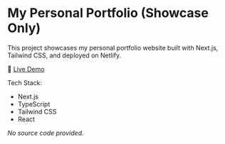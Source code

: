 # My Personal Portfolio (Showcase Only)  

This project showcases my personal portfolio website built with Next.js, Tailwind CSS, and deployed on Netlify.  

🔗 [Live Demo](https://cawicloud.com)  

Tech Stack:  
- Next.js  
- TypeScript  
- Tailwind CSS  
- React 

_No source code provided._  
